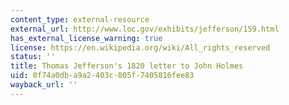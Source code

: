 ```yaml
---
content_type: external-resource
external_url: http://www.loc.gov/exhibits/jefferson/159.html
has_external_license_warning: true
license: https://en.wikipedia.org/wiki/All_rights_reserved
status: ''
title: Thomas Jefferson's 1820 letter to John Holmes
uid: 0f74a0db-a9a2-403c-805f-7405816fee83
wayback_url: ''
---
```

